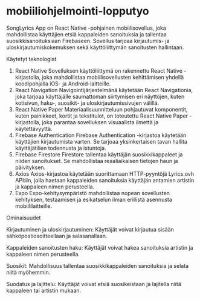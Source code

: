 # mobiiliohjelmointi-lopputyo
SongLyrics App on React Native -pohjainen mobiilisovellus, joka mahdollistaa käyttäjien etsiä kappaleiden sanoituksia ja tallentaa suosikkisanoituksiaan Firebaseen. Sovellus tarjoaa kirjautumis- ja uloskirjautumiskokemuksen sekä käyttöliittymän sanoitusten hallintaan.

Käytetyt teknologiat
1. React Native
Sovelluksen käyttöliittymä on rakennettu React Native -kirjastolla, joka mahdollistaa mobiilisovellusten kehittämisen yhdellä koodipohjalla iOS- ja Android-laitteille.
2. React Navigation
Navigointijärjestelmänä käytetään React Navigationia, joka tarjoaa käyttäjälle saumattoman siirtymisen eri näyttöjen, kuten kotisivun, haku-, suosikit- ja uloskirjautumissivujen välillä.
3. React Native Paper
Materiaalisuunnitteluun pohjautuvat komponentit, kuten painikkeet, kortit ja tekstitulot, on toteutettu React Native Paper -kirjastolla, joka parantaa sovelluksen visuaalista ilmettä ja käytettävyyttä.
4. Firebase Authentication
Firebase Authentication -kirjastoa käytetään käyttäjien kirjautumista varten. Se tarjoaa yksinkertaisen tavan hallita käyttäjätilien todennusta ja istuntoja.
5. Firebase Firestore
Firestore tallentaa käyttäjän suosikkikappaleet ja niiden sanoitukset. Se mahdollistaa reaaliaikaisen tietojen haun ja päivityksen.
6. Axios
Axios-kirjastoa käytetään suorittamaan HTTP-pyyntöjä Lyrics.ovh API:iin, jolla haetaan kappaleiden sanoituksia käyttäjän antamien artistin ja kappaleen nimen perusteella.
7. Expo
Expo-kehitysympäristö mahdollistaa nopean sovellusten kehityksen, testaamisen ja esikatselun ilman erillistä asennusta mobiililaitteille.

Ominaisuudet

Kirjautuminen ja uloskirjautuminen: Käyttäjät voivat kirjautua sisään sähköpostiosoitteellaan ja salasanallaan.

Kappaleiden sanoitusten haku: Käyttäjät voivat hakea sanoituksia artistin ja kappaleen nimen perusteella.

Suosikit: Mahdollisuus tallentaa suosikkikappaleiden sanoituksia ja selata niitä myöhemmin.

Suodatus ja lajittelu: Käyttäjät voivat etsiä suosikeistaan ja lajitella niitä kappaleen tai artistin mukaan.
